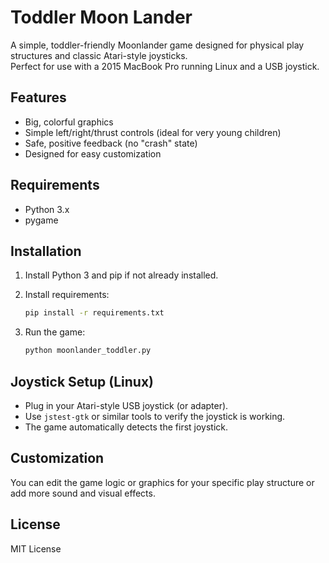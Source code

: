 # Toddler Moon Lander

A simple, toddler-friendly Moonlander game designed for physical play structures and classic Atari-style joysticks.  
Perfect for use with a 2015 MacBook Pro running Linux and a USB joystick.

## Features

- Big, colorful graphics
- Simple left/right/thrust controls (ideal for very young children)
- Safe, positive feedback (no "crash" state)
- Designed for easy customization

## Requirements

- Python 3.x
- pygame

## Installation

1. Install Python 3 and pip if not already installed.
2. Install requirements:

    ```bash
    pip install -r requirements.txt
    ```

3. Run the game:

    ```bash
    python moonlander_toddler.py
    ```

## Joystick Setup (Linux)

- Plug in your Atari-style USB joystick (or adapter).
- Use `jstest-gtk` or similar tools to verify the joystick is working.
- The game automatically detects the first joystick.

## Customization

You can edit the game logic or graphics for your specific play structure or add more sound and visual effects.

## License

MIT License
